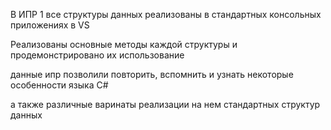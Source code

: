 В ИПР 1 все структуры данных реализованы в стандартных консольных приложениях в VS

Реализованы основные методы каждой структуры и продемонстрировано их использование

данные ипр позволили повторить, вспомнить и узнать некоторые особенности языка С#

а также различные варинаты реализации на нем стандартных структур данных
